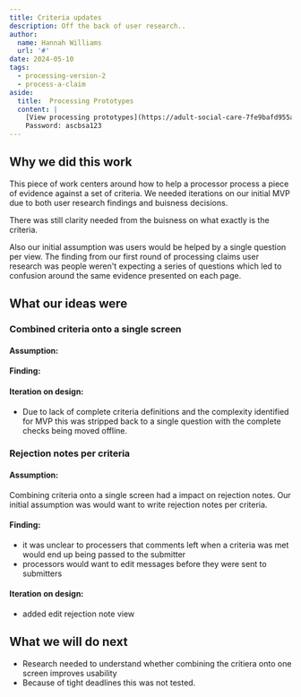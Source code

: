 ```yaml
---
title: Criteria updates
description: Off the back of user research.. 
author:
  name: Hannah Williams
  url: '#'
date: 2024-05-10
tags:
  - processing-version-2
  - process-a-claim
aside:
  title:  Processing Prototypes
  content: |
    [View processing prototypes](https://adult-social-care-7fe9bafd955a.herokuapp.com/version-index?area=Processing) 
    Password: ascbsa123
---
```




## Why we did this work
This piece of work centers around how to help a processor process a piece of evidence against a set of criteria. We needed iterations on our initial MVP due to both user research findings and buisness decisions.

There was still clarity needed from the buisness on what exactly is the criteria. 

Also our initial assumption was users would be helped by a single question per view. The finding from our first round of processing claims user research was people weren't expecting a series of questions which led to confusion around the same evidence presented on each page.

## What our ideas were

### Combined criteria onto a single screen
#### Assumption:
#### Finding:
#### Iteration on design:
- Due to lack of complete criteria definitions and the complexity identified for MVP this was stripped back to a single question with the complete checks being moved offline.


### Rejection notes per criteria
#### Assumption:
Combining criteria onto a single screen had a impact on rejection notes. Our initial assumption was would want to write rejection notes per criteria. 
#### Finding:
- it was unclear to processers that comments left when a criteria was met would end up being passed to the submitter
- processors would want to edit messages before they were sent to submitters 
#### Iteration on design:
- added edit rejection note view


## What we will do next
- Research needed to understand whether combining the critiera onto one screen improves usability
- Because of tight deadlines this was not tested.


